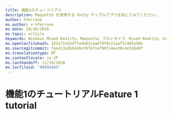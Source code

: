 ```yaml
---
title: 機能1のチュートリアル
description: Maquette を使用する Unity サンプルアプリを試してみてください。
author: hferrone
ms.author: v-hferrone
ms.date: 10/26/2020
ms.topic: article
keywords: Windows Mixed Reality、Maquette、プロトタイプ、Mixed Reality、Virtual Reality、VR、MR、フィードバック、フィードバックハブ、バグ
ms.openlocfilehash: 322e71c61d77adb03cea87970c21aaf5c965e50b
ms.sourcegitcommit: fae413a2b0420e787671af90f14ee39cde51640f
ms.translationtype: MT
ms.contentlocale: ja-JP
ms.lasthandoff: 11/19/2020
ms.locfileid: "94935443"
---
```

# <a name="feature-1-tutorial"></a><span data-ttu-id="35c87-104">機能1のチュートリアル</span><span class="sxs-lookup"><span data-stu-id="35c87-104">Feature 1 tutorial</span></span>

<!-- TODO(Harrison/Stefan): Need cool header image from tutorial -->

<!-- TODO(Stefan): Create tutorial content and screenshots -->
